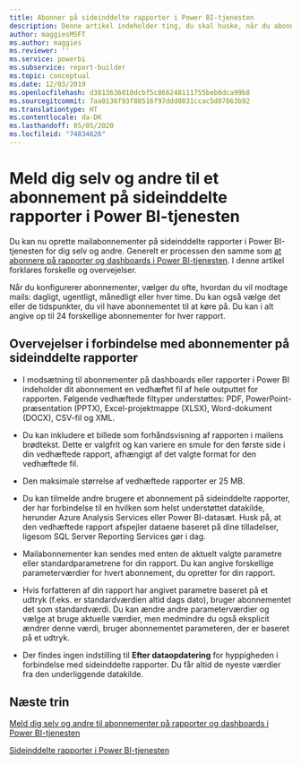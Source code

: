 ```yaml
---
title: Abonner på sideinddelte rapporter i Power BI-tjenesten
description: Denne artikel indeholder ting, du skal huske, når du abonnerer på sideinddelte rapporter i Power BI-tjenesten.
author: maggiesMSFT
ms.author: maggies
ms.reviewer: ''
ms.service: powerbi
ms.subservice: report-builder
ms.topic: conceptual
ms.date: 12/03/2019
ms.openlocfilehash: d3813636010dcbf5c866248111755beb0dca99b8
ms.sourcegitcommit: 7aa0136f93f88516f97ddd8031ccac5d07863b92
ms.translationtype: HT
ms.contentlocale: da-DK
ms.lasthandoff: 05/05/2020
ms.locfileid: "74834626"
---
```

# <a name="subscribe-yourself-and-others-to-paginated-reports-in-the-power-bi-service"></a>Meld dig selv og andre til et abonnement på sideinddelte rapporter i Power BI-tjenesten 

Du kan nu oprette mailabonnementer på sideinddelte rapporter i Power BI-tjenesten for dig selv og andre. Generelt er processen den samme som [at abonnere på rapporter og dashboards i Power BI-tjenesten](end-user-subscribe.md). I denne artikel forklares forskelle og overvejelser. 

Når du konfigurerer abonnementer, vælger du ofte, hvordan du vil modtage mails: dagligt, ugentligt, månedligt eller hver time. Du kan også vælge det eller de tidspunkter, du vil have abonnementet til at køre på. Du kan i alt angive op til 24 forskellige abonnementer for hver rapport. 

## <a name="considerations-for-paginated-report-subscriptions"></a>Overvejelser i forbindelse med abonnementer på sideinddelte rapporter 

- I modsætning til abonnementer på dashboards eller rapporter i Power BI indeholder dit abonnement en vedhæftet fil af hele outputtet for rapporten.  Følgende vedhæftede filtyper understøttes: PDF, PowerPoint-præsentation (PPTX), Excel-projektmappe (XLSX), Word-dokument (DOCX), CSV-fil og XML.

- Du kan inkludere et billede som forhåndsvisning af rapporten i mailens brødtekst.  Dette er valgfrit og kan variere en smule for den første side i din vedhæftede rapport, afhængigt af det valgte format for den vedhæftede fil. 

- Den maksimale størrelse af vedhæftede rapporter er 25 MB. 

- Du kan tilmelde andre brugere et abonnement på sideinddelte rapporter, der har forbindelse til en hvilken som helst understøttet datakilde, herunder Azure Analysis Services eller Power BI-datasæt. Husk på, at den vedhæftede rapport afspejler dataene baseret på dine tilladelser, ligesom SQL Server Reporting Services gør i dag. 

- Mailabonnementer kan sendes med enten de aktuelt valgte parametre eller standardparametrene for din rapport.  Du kan angive forskellige parameterværdier for hvert abonnement, du opretter for din rapport. 

- Hvis forfatteren af din rapport har angivet parametre baseret på et udtryk (f.eks. er standardværdien altid dags dato), bruger abonnementet det som standardværdi. Du kan ændre andre parameterværdier og vælge at bruge aktuelle værdier, men medmindre du også eksplicit ændrer denne værdi, bruger abonnementet parameteren, der er baseret på et udtryk.

- Der findes ingen indstilling til **Efter dataopdatering** for hyppigheden i forbindelse med sideinddelte rapporter. Du får altid de nyeste værdier fra den underliggende datakilde. 

## <a name="next-steps"></a>Næste trin

[Meld dig selv og andre til abonnementer på rapporter og dashboards i Power BI-tjenesten](../service-report-subscribe.md)

[Sideinddelte rapporter i Power BI-tjenesten](end-user-paginated-report.md)

